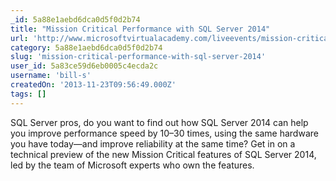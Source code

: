 ```yaml
---
_id: 5a88e1aebd6dca0d5f0d2b74
title: "Mission Critical Performance with SQL Server 2014"
url: 'http://www.microsoftvirtualacademy.com/liveevents/mission-critical-performance-with-sql-server-2014#?fbid=q7_CbY_Cicv'
category: 5a88e1aebd6dca0d5f0d2b74
slug: 'mission-critical-performance-with-sql-server-2014'
user_id: 5a83ce59d6eb0005c4ecda2c
username: 'bill-s'
createdOn: '2013-11-23T09:56:49.000Z'
tags: []
---
```


SQL Server pros, do you want to find out how SQL Server 2014 can help you improve performance speed by 10–30 times, using the same hardware you have today—and improve reliability at the same time? Get in on a technical preview of the new Mission Critical features of SQL Server 2014, led by the team of Microsoft experts who own the features.
